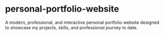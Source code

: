 # personal-portfolio-website
A modern, professional, and interactive personal portfolio website designed to showcase my projects, skills, and professional journey to date.

